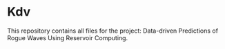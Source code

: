 # Kdv

This repository contains all files for the project: Data-driven Predictions of Rogue Waves Using Reservoir Computing. 

